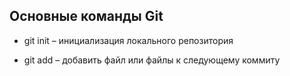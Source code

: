 ## Основные команды Git

* git init – инициализация локального репозитория

* git add – добавить файл или файлы к следующему коммиту